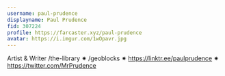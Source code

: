 ```yaml
---
username: paul-prudence
displayname: Paul Prudence
fid: 307224
profile: https://farcaster.xyz/paul-prudence
avatar: https://i.imgur.com/1wOpavr.jpg
---
```

Artist & Writer /the-library ✷ /geoblocks ✷ https://linktr.ee/paulprudence ✷ https://twitter.com/MrPrudence  

